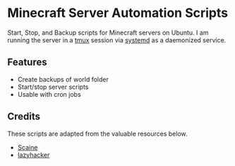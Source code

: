 # Minecraft Server Automation Scripts

Start, Stop, and Backup scripts for Minecraft servers on Ubuntu. I am running the server in a [tmux](https://github.com/tmux/tmux) session via [systemd](https://en.wikipedia.org/wiki/Systemd) as a daemonized service. 

## Features

* Create backups of world folder
* Start/stop server scripts
* Usable with cron jobs

## Credits

These scripts are adapted from the valuable resources below.

* [Scaine](http://www.scaine.net/site/2013/08/backing-up-your-minecraft-server-in-ubuntu%EF%BB%BF%EF%BB%BF/)
* [lazyhacker](https://blog.lazyhacker.com/2015/03/automatically-start-minecraft-server-on.html)
